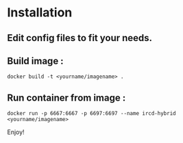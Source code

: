 Installation
==========

## Edit config files to fit your needs.

## Build image :

```
docker build -t <yourname/imagename> .
```

## Run container from image :

```
docker run -p 6667:6667 -p 6697:6697 --name ircd-hybrid <yourname/imagename>
```

Enjoy!